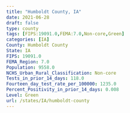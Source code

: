 ```yaml
---
title: "Humboldt County, IA"
date: 2021-06-28
draft: false
type: county
tags: [FIPS:19091.0,FEMA:7.0,Non-core,Green]
categories: [IA]
County: Humboldt County
State: IA
FIPS: 19091.0
FEMA_Region: 7.0
Population: 9558.0
NCHS_Urban_Rural_Classification: Non-core
Tests_in_prior_14_days: 118.0
Fourteen_day_test_rate_per_100000: 1235.0
Percent_Positivity_in_prior_14_days: 0.008
Level: Green
url: /states/IA/humboldt-county
---
```



